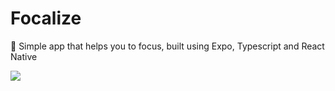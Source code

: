 # Focalize

📆 Simple app that helps you to focus, built using Expo, Typescript and React Native

![](https://i.imgur.com/zc3JE5E.jpg)
